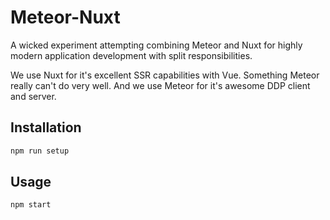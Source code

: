 # Meteor-Nuxt
A wicked experiment attempting combining Meteor and Nuxt for highly modern application development with split
responsibilities.

We use Nuxt for it's excellent SSR capabilities with Vue. Something Meteor really can't do very well.
And we use Meteor for it's awesome DDP client and server.

## Installation
```bash
npm run setup
```

## Usage
```bash
npm start
```